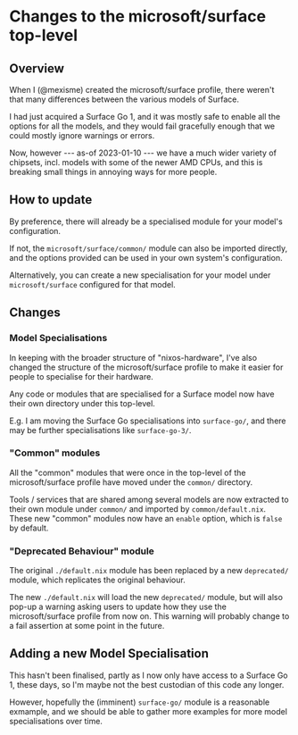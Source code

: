 # Changes to the microsoft/surface top-level

## Overview

When I (@mexisme) created the microsoft/surface profile, there weren't that many differences between
the various models of Surface.

I had just acquired a Surface Go 1, and it was mostly safe to enable all the options for all the
models, and they would fail gracefully enough that we could mostly ignore warnings or errors.

Now, however --- as-of 2023-01-10 --- we have a much wider variety of chipsets, incl. models with
some of the newer AMD CPUs, and this is breaking small things in annoying ways for more people.

## How to update

By preference, there will already be a specialised module for your model's configuration.

If not, the `microsoft/surface/common/` module can also be imported directly, and the options
provided can be used in your own system's configuration.

Alternatively, you can create a new specialisation for your model under `microsoft/surface`
configured for that model.

## Changes

### Model Specialisations

In keeping with the broader structure of "nixos-hardware", I've also changed the structure of the
microsoft/surface profile to make it easier for people to specialise for their hardware.

Any code or modules that are specialised for a Surface model now have their own directory under this
top-level.

E.g. I am moving the Surface Go specialisations into `surface-go/`, and there may be further
specialisations like `surface-go-3/`.

### "Common" modules

All the "common" modules that were once in the top-level of the microsoft/surface profile have moved
under the `common/` directory.

Tools / services that are shared among several models are now extracted to their own module under
`common/` and imported by `common/default.nix`.
These new "common" modules now have an `enable` option, which is `false` by default.

### "Deprecated Behaviour" module

The original `./default.nix` module has been replaced by a new `deprecated/` module, which replicates the
original behaviour.

The new `./default.nix` will load the new `deprecated/` module, but will also pop-up a warning asking users
to update how they use the microsoft/surface profile from now on.
This warning will probably change to a fail assertion at some point in the future.

## Adding a new Model Specialisation

This hasn't been finalised, partly as I now only have access to a Surface Go 1, these days, so I'm
maybe not the best custodian of this code any longer.

However, hopefully the (imminent) `surface-go/` module is a reasonable exmample, and we should be
able to gather more examples for more model specialisations over time.
